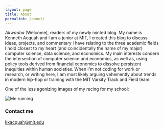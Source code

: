 ```yaml
---
layout: page
title: About
permalink: /about/
---
```


_Akwaaba_ (Welcome), readers of my newly minted blog. My name is Kenneth Acquah and I am a junior at MIT, I created this blog to discuss ideas, projects, and commentary I have relating to the three academic fields I hold closest to my heart (and coincidentally the name of my major) computer science, data science, and economics. My main interests concern the intersection of computer science and economics, as well as, using policy tools derived from financial economics to dissolve persistent inequities within human societies. When I'm not coding for work or research, or writing here, I am most likely arguing vehemently about trends in modern hip-hop or training with the MIT Varsity Track and Field team.

One of the less agonizing images of my racing for my school:

![Me running](https://raw.githubusercontent.com/kkacquah/kkacquah.github.io/master/images/me_running.png)

### Contact me

[kkacquah@mit.edu](mailto:kkacquah@mit.edu)